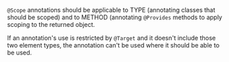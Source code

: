 `@Scope` annotations should be applicable to TYPE (annotating classes that
should be scoped) and to METHOD (annotating `@Provides` methods to apply scoping
to the returned object.

If an annotation's use is restricted by `@Target` and it doesn't include those
two element types, the annotation can't be used where it should be able to be
used.
